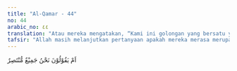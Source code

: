 ```yaml
---
title: "Al-Qamar - 44"
no: 44
arabic_no: ٤٤
translation: "Atau mereka mengatakan, “Kami ini golongan yang bersatu yang pasti menang.” "
tafsir: "Allah masih melanjutkan pertanyaan apakah mereka merasa merupakan suatu kekuatan yang sangat kompak sehingga begitu kuatnya dan tidak mungkin dikalahkan. Abu Jahal berkata, pasukan mereka banyak dan kuat, mereka pasti akan menang (pada peristiwa Perang Badar). ("
---
```

اَمْ يَقُوْلُوْنَ نَحْنُ جَمِيْعٌ مُّنْتَصِرٌ 